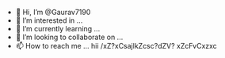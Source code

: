 - 👋 Hi, I’m @Gaurav7190
- 👀 I’m interested in ...
- 🌱 I’m currently learning ...
- 💞️ I’m looking to collaborate on ...
- 📫 How to reach me ...
hii
/xZ?xCsajlkZcsc?dZV?
xZcFvCxzxc
<!--- 
Gauravzcxvccx/Zc 7/dxzxc Preview link to take a look at your changes.
--->

